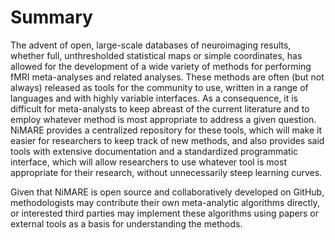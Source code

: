 # Summary

The advent of open, large-scale databases of neuroimaging results, whether full, unthresholded statistical maps or simple coordinates, has allowed for the development of a wide variety of methods for performing fMRI meta-analyses and related analyses.
These methods are often (but not always) released as tools for the community to use, written in a range of languages and with highly variable interfaces.
As a consequence, it is difficult for meta-analysts to keep abreast of the current literature and to employ whatever method is most appropriate to address a given question.
NiMARE provides a centralized repository for these tools, which will make it easier for researchers to keep track of new methods, and also provides said tools with extensive documentation and a standardized programmatic interface, which will allow researchers to use whatever tool is most appropriate for their research, without unnecessarily steep learning curves.

Given that NiMARE is open source and collaboratively developed on GitHub, methodologists may contribute their own meta-analytic algorithms directly, or interested third parties may implement these algorithms using papers or external tools as a basis for understanding the methods.
